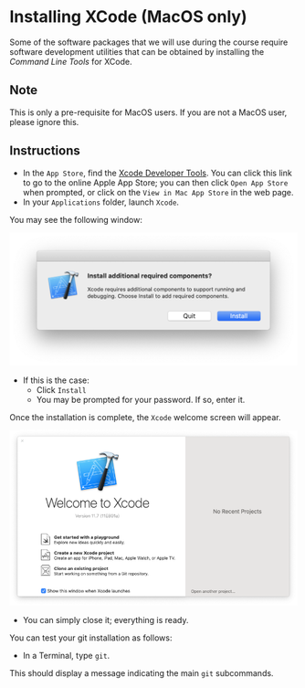 # Installing XCode (MacOS only)

Some of the software packages that we will use during the course require software development utilities that can be obtained by installing the _Command Line Tools_ for XCode.

## Note

This is only a pre-requisite for MacOS users.
If you are not a MacOS user, please ignore this.

## Instructions

- In the `App Store`, find the [Xcode Developer Tools](https://apps.apple.com/gb/app/xcode/id497799835?mt=12).
  You can click this link to go to the online Apple App Store; you can then click `Open App Store` when prompted, or click on the `View in Mac App Store` in the web page.
- In your `Applications` folder, launch `Xcode`.

You may see the following window:

<img src="img/xcode_additional_components.png" alt="Install addditional required components?"></img>

- If this is the case:
    + Click `Install`
    + You may be prompted for your password. If so, enter it.

Once the installation is complete, the `Xcode` welcome screen will appear.

<img src="img/xcode_welcome_screen.png" alt="Xcode welcome screen"></img>

- You can simply close it; everything is ready.

You can test your git installation as follows:

- In a Terminal, type `git`.

This should display a message indicating the main `git` subcommands.
